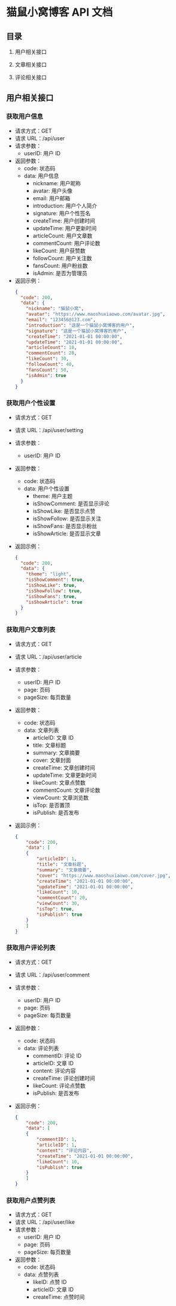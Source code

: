 # 猫鼠小窝博客 API 文档

## 目录

1. 用户相关接口

2. 文章相关接口

3. 评论相关接口

## 用户相关接口

### 获取用户信息

- 请求方式：GET
- 请求 URL：/api/user
- 请求参数：
  - userID: 用户 ID
- 返回参数：
  - code: 状态码
  - data: 用户信息
    - nickname: 用户昵称
    - avatar: 用户头像
    - email: 用户邮箱
    - introduction: 用户个人简介
    - signature: 用户个性签名
    - createTime: 用户创建时间
    - updateTime: 用户更新时间
    - articleCount: 用户文章数
    - commentCount: 用户评论数
    - likeCount: 用户获赞数
    - followCount: 用户关注数
    - fansCount: 用户粉丝数
    - isAdmin: 是否为管理员
- 返回示例：
  ```json
  {
    "code": 200,
    "data": {
      "nickname": "猫鼠小窝",
      "avatar": "https://www.maoshuxiaowo.com/avatar.jpg",
      "email": "123456@123.com",
      "introduction": "这是一个猫鼠小窝博客的用户",
      "signature": "这是一个猫鼠小窝博客的用户",
      "createTime": "2021-01-01 00:00:00",
      "updateTime": "2021-01-01 00:00:00",
      "articleCount": 10,
      "commentCount": 20,
      "likeCount": 30,
      "followCount": 40,
      "fansCount": 50,
      "isAdmin": true
    }
  }
  ```

### 获取用户个性设置

- 请求方式：GET
- 请求 URL：/api/user/setting
- 请求参数：
  - userID: 用户 ID
- 返回参数：
  - code: 状态码
  - data: 用户个性设置
    - theme: 用户主题
    - isShowComment: 是否显示评论
    - isShowLike: 是否显示点赞
    - isShowFollow: 是否显示关注
    - isShowFans: 是否显示粉丝
    - isShowArticle: 是否显示文章

- 返回示例：
  ```json
  {
    "code": 200,
    "data": {
      "theme": "light",
      "isShowComment": true,
      "isShowLike": true,
      "isShowFollow": true,
      "isShowFans": true,
      "isShowArticle": true
    }
  }
  ```

### 获取用户文章列表
- 请求方式：GET
- 请求 URL：/api/user/article
- 请求参数：
  - userID: 用户 ID
  - page: 页码
  - pageSize: 每页数量
- 返回参数：
    - code: 状态码
    - data: 文章列表
        - articleID: 文章 ID
        - title: 文章标题
        - summary: 文章摘要
        - cover: 文章封面
        - createTime: 文章创建时间
        - updateTime: 文章更新时间
        - likeCount: 文章点赞数
        - commentCount: 文章评论数
        - viewCount: 文章浏览数
        - isTop: 是否置顶
        - isPublish: 是否发布

- 返回示例：
    ```json
    {
        "code": 200,
        "data": [
        {
            "articleID": 1,
            "title": "文章标题",
            "summary": "文章摘要",
            "cover": "https://www.maoshuxiaowo.com/cover.jpg",
            "createTime": "2021-01-01 00:00:00",
            "updateTime": "2021-01-01 00:00:00",
            "likeCount": 10,
            "commentCount": 20,
            "viewCount": 30,
            "isTop": true,
            "isPublish": true
        }
        ]
    }
    ```

### 获取用户评论列表

- 请求方式：GET
- 请求 URL：/api/user/comment
- 请求参数：
  - userID: 用户 ID
  - page: 页码
  - pageSize: 每页数量
- 返回参数：
    - code: 状态码
    - data: 评论列表
        - commentID: 评论 ID
        - articleID: 文章 ID
        - content: 评论内容
        - createTime: 评论创建时间
        - likeCount: 评论点赞数
        - isPublish: 是否发布

- 返回示例：
    ```json
    {
        "code": 200,
        "data": [
        {
            "commentID": 1,
            "articleID": 1,
            "content": "评论内容",
            "createTime": "2021-01-01 00:00:00",
            "likeCount": 10,
            "isPublish": true
        }
        ]
    }
    ```

### 获取用户点赞列表
- 请求方式：GET
- 请求 URL：/api/user/like
- 请求参数：
  - userID: 用户 ID
  - page: 页码
  - pageSize: 每页数量
- 返回参数：
    - code: 状态码
    - data: 点赞列表
        - likeID: 点赞 ID
        - articleID: 文章 ID
        - createTime: 点赞时间

